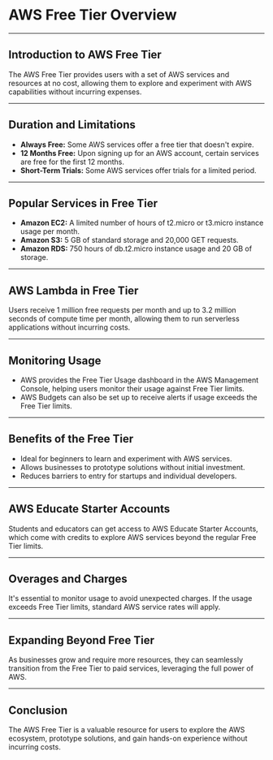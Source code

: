 # AWS Free Tier Overview
---

## Introduction to AWS Free Tier

The AWS Free Tier provides users with a set of AWS services and resources at no cost, allowing them to explore and experiment with AWS capabilities without incurring expenses.

---

## Duration and Limitations

- **Always Free:** Some AWS services offer a free tier that doesn't expire.
- **12 Months Free:** Upon signing up for an AWS account, certain services are free for the first 12 months.
- **Short-Term Trials:** Some AWS services offer trials for a limited period.

---

## Popular Services in Free Tier

- **Amazon EC2:** A limited number of hours of t2.micro or t3.micro instance usage per month.
- **Amazon S3:** 5 GB of standard storage and 20,000 GET requests.
- **Amazon RDS:** 750 hours of db.t2.micro instance usage and 20 GB of storage.

---

## AWS Lambda in Free Tier

Users receive 1 million free requests per month and up to 3.2 million seconds of compute time per month, allowing them to run serverless applications without incurring costs.

---

## Monitoring Usage

- AWS provides the Free Tier Usage dashboard in the AWS Management Console, helping users monitor their usage against Free Tier limits.
- AWS Budgets can also be set up to receive alerts if usage exceeds the Free Tier limits.

---

## Benefits of the Free Tier

- Ideal for beginners to learn and experiment with AWS services.
- Allows businesses to prototype solutions without initial investment.
- Reduces barriers to entry for startups and individual developers.

---

## AWS Educate Starter Accounts

Students and educators can get access to AWS Educate Starter Accounts, which come with credits to explore AWS services beyond the regular Free Tier limits.

---

## Overages and Charges

It's essential to monitor usage to avoid unexpected charges. If the usage exceeds Free Tier limits, standard AWS service rates will apply.

---

## Expanding Beyond Free Tier

As businesses grow and require more resources, they can seamlessly transition from the Free Tier to paid services, leveraging the full power of AWS.

---

## Conclusion

The AWS Free Tier is a valuable resource for users to explore the AWS ecosystem, prototype solutions, and gain hands-on experience without incurring costs.

